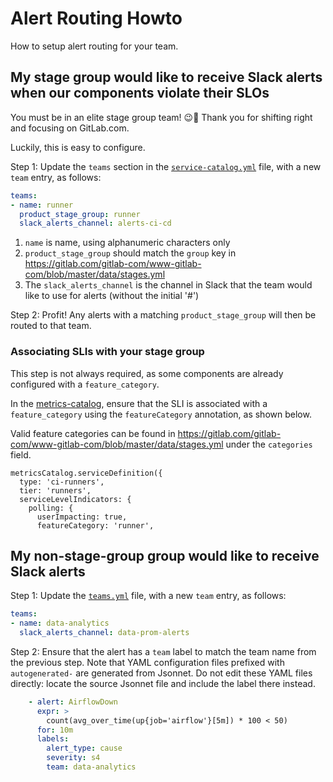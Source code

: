 # Alert Routing Howto

How to setup alert routing for your team.

## My stage group would like to receive Slack alerts when our components violate their SLOs

You must be in an elite stage group team! 😉🙂 Thank you for shifting right and focusing on GitLab.com.

Luckily, this is easy to configure.

Step 1: Update the `teams` section in the [`service-catalog.yml`](https://gitlab.com/gitlab-com/runbooks/blob/master/services/service-catalog.yml) file, with a new `team` entry, as follows:

```yaml
teams:
- name: runner
  product_stage_group: runner
  slack_alerts_channel: alerts-ci-cd
```

1. `name` is name, using alphanumeric characters only
1. `product_stage_group` should match the `group` key in https://gitlab.com/gitlab-com/www-gitlab-com/blob/master/data/stages.yml
1. The `slack_alerts_channel` is the channel in Slack that the team would like to use for alerts (without the initial '#')

Step 2: Profit! Any alerts with a matching `product_stage_group` will then be routed to that team.

### Associating SLIs with your stage group

This step is not always required, as some components are already configured with a `feature_category`.

In the [metrics-catalog](https://gitlab.com/gitlab-com/runbooks/-/tree/master/metrics-catalog/services), ensure that the SLI is
associated with a `feature_category` using the `featureCategory` annotation, as shown below.

Valid feature categories can be found in https://gitlab.com/gitlab-com/www-gitlab-com/blob/master/data/stages.yml under the `categories` field.

```jsonnet
metricsCatalog.serviceDefinition({
  type: 'ci-runners',
  tier: 'runners',
  serviceLevelIndicators: {
    polling: {
      userImpacting: true,
      featureCategory: 'runner',
```

## My non-stage-group group would like to receive Slack alerts

Step 1: Update the [`teams.yml`](https://gitlab.com/gitlab-com/runbooks/blob/master/services/teams.yml) file, with a new `team` entry, as follows:

```yaml
teams:
- name: data-analytics
  slack_alerts_channel: data-prom-alerts
```

Step 2: Ensure that the alert has a `team` label to match the team name from the previous step. Note that YAML configuration
files prefixed with `autogenerated-` are generated from Jsonnet. Do not edit these YAML files directly: locate the source
Jsonnet file and include the label there instead.


```yaml
    - alert: AirflowDown
      expr: >
        count(avg_over_time(up{job='airflow'}[5m]) * 100 < 50)
      for: 10m
      labels:
        alert_type: cause
        severity: s4
        team: data-analytics
```
